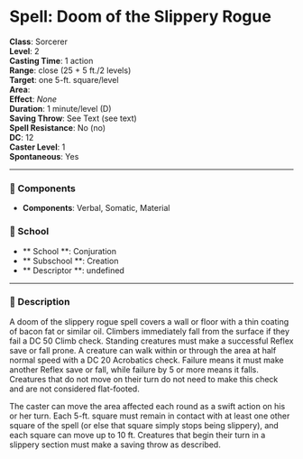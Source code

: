 
# Spell: Doom of the Slippery Rogue
**Class**: Sorcerer  
**Level**: 2  
**Casting Time**: 1 action  
**Range**: close (25 + 5 ft./2 levels)  
**Target**: one 5-ft. square/level  
**Area**:   
**Effect**: _None_  
**Duration**: 1 minute/level (D)  
**Saving Throw**: See Text (see text)  
**Spell Resistance**: No (no)  
**DC**: 12  
**Caster Level**: 1  
**Spontaneous**: Yes

---

### 🔮 Components
- **Components**: Verbal, Somatic, Material

### 🏫 School
- ** School **: Conjuration
- ** Subschool **: Creation
- ** Descriptor **: undefined
---

### 📜 Description
A doom of the slippery rogue spell covers a wall or floor with a thin coating of bacon fat or similar oil. Climbers immediately fall from the surface if they fail a DC 50 Climb check. Standing creatures must make a successful Reflex save or fall prone. A creature can walk within or through the area at half normal speed with a DC 20 Acrobatics check. Failure means it must make another Reflex save or fall, while failure by 5 or more means it falls. Creatures that do not move on their turn do not need to make this check and are not considered flat-footed.

The caster can move the area affected each round as a swift action on his or her turn. Each 5-ft. square must remain in contact with at least one other square of the spell (or else that square simply stops being slippery), and each square can move up to 10 ft. Creatures that begin their turn in a slippery section must make a saving throw as described.
